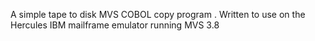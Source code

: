 A simple tape to disk  MVS COBOL copy program . Written to use on the Hercules IBM mailframe emulator running MVS 3.8